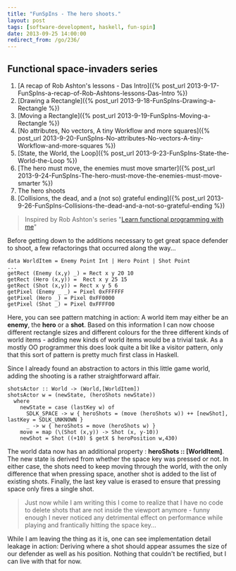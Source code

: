 ```yaml
---
title: "FunSpIns - The hero shoots."
layout: post
tags: [software-development, haskell, fun-spin]
date: 2013-09-25 14:00:00
redirect_from: /go/236/
---
```


## Functional space-invaders series
1. [A recap of Rob Ashton's lessons - Das Intro]({% post_url 2013-9-17-FunSpIns-a-recap-of-Rob-Ashtons-lessons-Das-Intro %})
1. [Drawing a Rectangle]({% post_url 2013-9-18-FunSpIns-Drawing-a-Rectangle %})
1. [Moving a Rectangle]({% post_url 2013-9-19-FunSpIns-Moving-a-Rectangle %})
1. [No attributes, No vectors, A tiny Workflow and more squares]({% post_url 2013-9-20-FunSpIns-No-attributes-No-vectors-A-tiny-Workflow-and-more-squares %})
1. [State, the World, the Loop]({% post_url 2013-9-23-FunSpIns-State-the-World-the-Loop %})
1. [The hero must move, the enemies must move smarter]({% post_url 2013-9-24-FunSpIns-The-hero-must-move-the-enemies-must-move-smarter %})
1. The hero shoots
1. [Collisions, the dead, and a (not so) grateful ending]({% post_url 2013-9-26-FunSpIns-Collisions-the-dead-and-a-not-so-grateful-ending %})

> Inspired by Rob Ashton's series "[Learn functional programming with me][1]"


Before getting down to the additions necessary to get great space defender to shoot, a few refactorings that occurred along the way...

	data WorldItem = Enemy Point Int | Hero Point | Shot Point
	...
	getRect (Enemy (x,y) _) = Rect x y 20 10
	getRect (Hero (x,y)) =  Rect x y 25 15
	getRect (Shot (x,y)) = Rect x y 5 6
	getPixel (Enemy _ _) = Pixel 0xFFFFFF
	getPixel (Hero _) = Pixel 0xFF0000
	getPixel (Shot _) = Pixel 0xFFFF00

Here, you can see pattern matching in action:  A world item may either be an **enemy**, the **hero** or a **shot**. Based on this information I can now choose different rectangle sizes and different colours for the three different kinds of world items - adding new kinds of world items would be a trivial task. As a mostly OO programmer this does look quite a bit like a visitor pattern, only that this sort of pattern is pretty much first class in Haskell. 


Since I already found an abstraction to actors in this little game world, adding the shooting is a rather straightforward affair.

	shotsActor :: World -> (World,[WorldItem])
	shotsActor w = (newState, (heroShots newState))
	  where
	    newState = case (lastKey w) of
	      SDLK_SPACE -> w { heroShots = (move (heroShots w)) ++ [newShot], lastKey = SDLK_UNKNOWN }
	      _ -> w { heroShots = move (heroShots w) }
	    move = map (\(Shot (x,y)) -> Shot (x, y-10))
	    newShot = Shot ((+10) $ getX $ heroPosition w,430)

The world data now has an additional property : **heroShots :: [WorldItem]**. 
The new state is derived from whether the space key was pressed or not. In either case, the shots need to keep moving through the world, with the only difference that when pressing space, another shot is added to the list of existing shots. Finally, the last key value is erased to ensure that pressing space only fires a single shot. 

> Just now while I am writing this I come to realize that I have no code to delete shots that are not inside the viewport anymore - 
> funny enough I never noticed any detrimental effect on performance while playing and frantically hitting the space key...

While I am leaving the thing as it is, one can see implementation detail leakage in action: Deriving where a shot should appear assumes the size of our defender as well as his position. Nothing that couldn't be rectified, but I can live with that for now. 

  [1]: http://codeofrob.com/entries/learn-functional-programming-with-me---adding-items-to-a-sequence.html